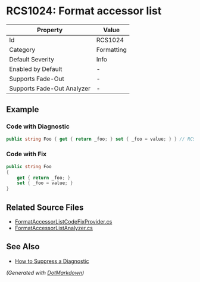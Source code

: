 # RCS1024: Format accessor list

| Property                    | Value      |
| --------------------------- | ---------- |
| Id                          | RCS1024    |
| Category                    | Formatting |
| Default Severity            | Info       |
| Enabled by Default          | \-         |
| Supports Fade\-Out          | \-         |
| Supports Fade\-Out Analyzer | \-         |

## Example

### Code with Diagnostic

```csharp
public string Foo { get { return _foo; } set { _foo = value; } } // RCS1024
```

### Code with Fix

```csharp
public string Foo
{
    get { return _foo; }
    set { _foo = value; }
}
```

## Related Source Files

* [FormatAccessorListCodeFixProvider.cs](../../src/Analyzers.CodeFixes/CSharp/CodeFixes/FormatAccessorListCodeFixProvider.cs)
* [FormatAccessorListAnalyzer.cs](../../src/Analyzers/CSharp/Analysis/FormatAccessorListAnalyzer.cs)

## See Also

* [How to Suppress a Diagnostic](../HowToConfigureAnalyzers.md#how-to-suppress-a-diagnostic)

*\(Generated with [DotMarkdown](http://github.com/JosefPihrt/DotMarkdown)\)*